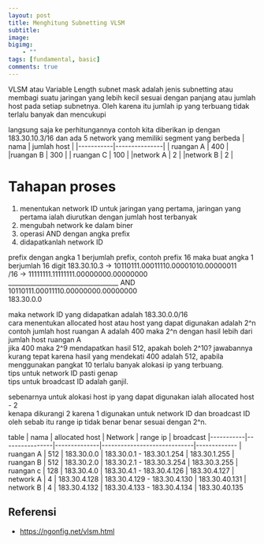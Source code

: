 ```yaml
---
layout: post
title: Menghitung Subnetting VLSM
subtitle: 
image:
bigimg: 
    - ""
tags: [fundamental, basic]
comments: true
---
```


VLSM atau Variable Length subnet mask adalah jenis subnetting atau membagi suatu jaringan yang lebih kecil sesuai dengan panjang atau jumlah host pada setiap subnetnya. Oleh karena itu jumlah ip yang terbuang tidak terlalu banyak dan mencukupi

langsung saja ke perhitungannya
contoh kita diberikan ip dengan 183.30.10.3/16 dan ada 5 network yang memiliki segment yang berbeda
| nama      | jumlah host   |
|-----------|---------------|
| ruangan A |  400          |
|ruangan B  | 300           |
| ruangan C | 100           |
|network A  | 2             |
|network B  | 2             |


# Tahapan proses
1. menentukan network ID untuk jaringan yang pertama, jaringan yang pertama ialah diurutkan dengan jumlah host terbanyak 
2. mengubah network ke dalam biner 
3. operasi AND dengan angka prefix
4. didapatkanlah network ID

prefix dengan angka 1 berjumlah prefix, contoh prefix 16 maka buat angka 1 berjumlah 16 digit
183.30.10.3 -> 10110111.00011110.00001010.00000011 \
/16         -> 11111111.11111111.00000000.00000000 \
               ___________________________________ AND \
               10110111.00011110.00000000.00000000 \
               183.30.0.0

maka network ID yang didapatkan adalah 183.30.0.0/16 \
cara menentukan allocated host atau host yang dapat digunakan adalah 2^n \
contoh jumlah host ruangan A adalah 400 maka 2^n dengan hasil lebih dari jumlah host ruangan A \
jika 400 maka 2^9 mendapatkan hasil 512, apakah boleh 2^10? jawabannya kurang tepat karena hasil yang mendekati 400 adalah 512, apabila menggunakan pangkat 10 terlalu banyak alokasi ip yang terbuang. \
tips untuk network ID pasti genap \
tips untuk broadcast ID adalah ganjil.

sebenarnya untuk alokasi host ip yang dapat digunakan ialah allocated host - 2 \
kenapa dikurangi 2 karena 1 digunakan untuk network ID dan broadcast ID \
oleh sebab itu range ip tidak benar benar sesuai dengan 2^n.


table 
| nama      | allocated host |   Network    |   range ip                  |   broadcast 
|-----------|----------------|--------------|-----------------------------|------------- 
| ruangan A |  512           |   183.30.0.0 | 183.30.0.1 - 183.30.1.254   |   183.30.1.255 
| ruangan B |  512           |  183.30.2.0  | 183.30.2.1 - 183.30.3.254   | 183.30.3.255 
| ruangan c | 128            | 183.30.4.0   | 183.30.4.1 - 183.30.4.126   | 183.30.4.127 
| network A | 4              | 183.30.4.128 | 183.30.4.129 - 183.30.4.130 | 183.30.40.131 
| network B | 4              | 183.30.4.132 | 183.30.4.133 - 183.30.4.134 | 183.30.40.135 



## Referensi
- <https://ngonfig.net/vlsm.html>